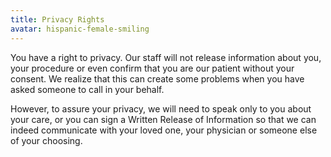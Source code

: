 ```yaml
---
title: Privacy Rights
avatar: hispanic-female-smiling
---
```


You have a right to privacy.  Our staff will not release information
about you, your procedure or even confirm that you are our patient
without your consent.  We realize that this can create some problems
when you have asked someone to call in your behalf.

However, to assure your privacy, we will need to speak only to you about
your care, or you can sign a Written Release of Information so that we
can indeed communicate with your loved one, your physician or someone
else of your choosing.


